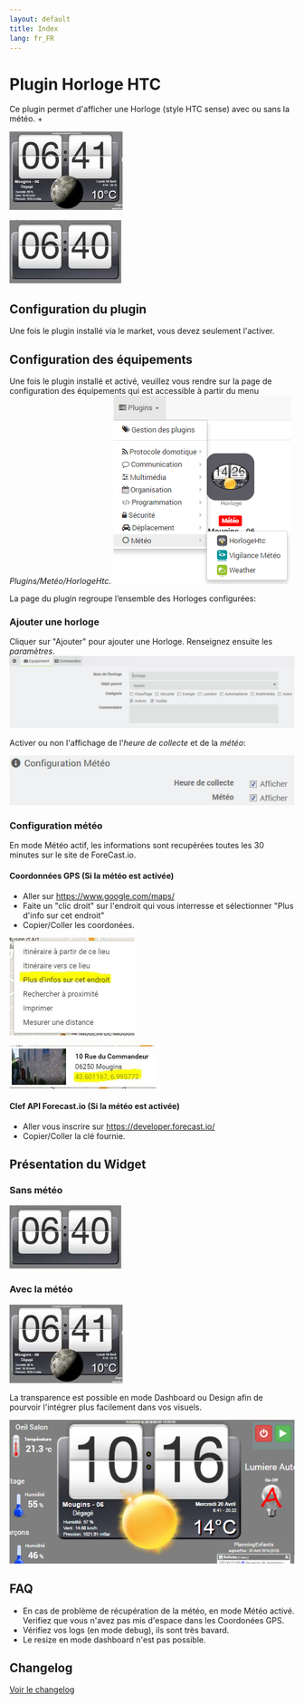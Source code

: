 ```yaml
---
layout: default
title: Index
lang: fr_FR
---
```


# Plugin Horloge HTC

Ce plugin permet d'afficher une Horloge (style HTC sense) avec ou sans la météo. +

![Horloge avec météo](../images/HorlogeAvecMeteo.png "Horloge avec météo")

![Horloge sans météo](../images/HorlogeSansMeteo.png "Horloge sans météo")

## Configuration du plugin

Une fois le plugin installé via le market, vous devez seulement l'activer.

## Configuration des équipements

Une fois le plugin installé et activé, veuillez vous rendre sur la page de configuration des équipements qui est accessible à partir du menu *Plugins/Metéo/HorlogeHtc*.
![menu plugin](../images/Plugin.png "menu plugin")

La page du plugin regroupe l’ensemble des Horloges configurées:

### Ajouter une horloge

Cliquer sur "Ajouter" pour ajouter une Horloge. Renseignez ensuite les *paramètres*.
![Paramètres](../images/HorlogeHtc-General.png "Paramètres")

Activer ou non l'affichage de l'*heure de collecte* et de la *météo*:

![Options](../images/options.png "Options")

### Configuration météo

En mode Météo actif, les informations sont recupérées toutes les 30 minutes sur le site de ForeCast.io.

#### Coordonnées GPS (Si la météo est activée)

- Aller sur <https://www.google.com/maps/>
- Faite un "clic droit" sur l'endroit qui vous interresse et sélectionner "Plus d'info sur cet endroit"
- Copier/Coller les coordonées.

![Etape 2](../images/GoogleMap01.jpg "Etape 2")

![Etape 3](../images/GoogleMap02.jpg "Etape 3")

#### Clef API Forecast.io (Si la météo est activée)

- Aller vous inscrire sur <https://developer.forecast.io/>
- Copier/Coller la clé fournie.

## Présentation du Widget

### Sans météo

![Horloge sans météo](../images/HorlogeSansMeteo.png "Horloge sans météo")

### Avec la météo

![Horloge avec météo](../images/HorlogeAvecMeteo.png "Horloge avec météo")

La transparence est possible en mode Dashboard ou Design afin de pourvoir l'intégrer plus facilement dans vos visuels.

![Horloge sans météo](../images/Design.png "Horloge avec météo")

## FAQ

- En cas de problème de récupération de la météo, en mode Météo activé. Verifiez que vous n'avez pas mis d'espace dans les Coordonées GPS.
- Vérifiez vos logs (en mode debug), ils sont très bavard.
- Le resize en mode dashboard n'est pas possible.

## Changelog

[Voir le changelog]({{site.baseurl}}/#language#/changelog/)
